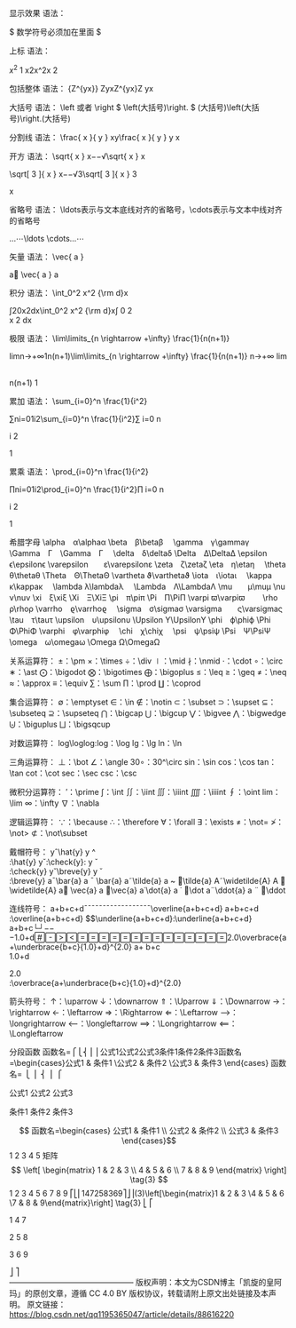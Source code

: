 显示效果
语法：

$ 数学符号必须加在里面 $

上标
语法：

$x^2$
1
x2x^2x 
2
 

包括整体
语法：
{Z^{yx}}
ZyxZ^{yx}Z 
yx
 

大括号
语法：
\left 或者 \right
$ \left(大括号)\right. $
(大括号)\left(大括号)\right.(大括号)

分割线
语法：
\frac{ x }{ y }
xy\frac{ x }{ y } 
y
x
​	
 

开方
语法：
\sqrt{ x }
x−−√\sqrt{ x } 
x
​	
 

\sqrt[ 3 ]{ x }
x−−√3\sqrt[ 3 ]{ x } 
3
  
x
​	
 

省略号
语法：
\ldots表示与文本底线对齐的省略号，\cdots表示与文本中线对齐的省略号

…⋯\ldots \cdots…⋯

矢量
语法：
\vec{ a }

a⃗ \vec{ a } 
a
 

积分
语法：
\int_0^2 x^2 {\rm d}x

∫20x2dx\int_0^2 x^2 {\rm d}x∫ 
0
2
​	
 x 
2
 dx

极限
语法：
\lim\limits_{n \rightarrow +\infty} \frac{1}{n(n+1)}

limn→+∞1n(n+1)\lim\limits_{n \rightarrow +\infty} \frac{1}{n(n+1)} 
n→+∞
lim
​	
  
n(n+1)
1
​	
 

累加
语法：
\sum_{i=0}^n \frac{1}{i^2}

∑ni=01i2\sum_{i=0}^n \frac{1}{i^2}∑ 
i=0
n
​	
  
i 
2
 
1
​	
 

累乘
语法：
\prod_{i=0}^n \frac{1}{i^2}

∏ni=01i2\prod_{i=0}^n \frac{1}{i^2}∏ 
i=0
n
​	
  
i 
2
 
1
​	
 

希腊字母
\alpha　α\alphaα
\beta　β\betaβ　
\gamma　γ\gammaγ　
\Gamma　Γ　\Gamma　Γ　
\delta　δ\deltaδ
\Delta　Δ\DeltaΔ
\epsilon　ϵ\epsilonϵ
\varepsilon　　ε\varepsilonε
\zeta　ζ\zetaζ
\eta　η\etaη　
\theta　θ\thetaθ
\Theta　Θ\ThetaΘ
\vartheta ϑ\varthetaϑ
\iota　ι\iotaι　
\kappa　κ\kappaκ　
\lambda λ\lambdaλ　
\Lambda　Λ\LambdaΛ
\mu　　μ\muμ
\nu　ν\nuν
\xi　ξ\xiξ
\Xi　Ξ\XiΞ
\pi　π\piπ
\Pi　Π\PiΠ
\varpi ϖ\varpiϖ　　
\rho　ρ\rhoρ
\varrho　ϱ\varrhoϱ　
\sigma　σ\sigmaσ
\varsigma　　ς\varsigmaς
\tau　τ\tauτ
\upsilon　υ\upsilonυ
\Upsilon Υ\UpsilonΥ
\phi　ϕ\phiϕ
\Phi　Φ\PhiΦ
\varphi　φ\varphiφ　
\chi　χ\chiχ　
\psi　ψ\psiψ
\Psi　Ψ\PsiΨ
\omega　ω\omegaω
\Omega Ω\OmegaΩ

关系运算符：
±：\pm
×：\times
÷：\div
∣：\mid
∤：\nmid
⋅：\cdot
∘：\circ
∗：\ast
⨀：\bigodot
⨂：\bigotimes
⨁：\bigoplus
≤：\leq
≥：\geq
≠：\neq
≈：\approx
≡：\equiv
∑：\sum
∏：\prod
∐：\coprod

集合运算符：
∅：\emptyset
∈：\in
∉：\notin
⊂：\subset
⊃：\supset
⊆：\subseteq
⊇：\supseteq
⋂：\bigcap
⋃：\bigcup
⋁：\bigvee
⋀：\bigwedge
⨄：\biguplus
⨆：\bigsqcup

对数运算符：
log\loglog:log：\log
lg：\lg
ln：\ln

三角运算符：
⊥：\bot
∠：\angle
30∘：30^\circ
sin：\sin
cos：\cos
tan：\tan
cot：\cot
sec：\sec
csc：\csc

微积分运算符：
′：\prime
∫：\int
∬：\iint
∭：\iiint
⨌：\iiiint
∮：\oint
lim：\lim
∞：\infty
∇：\nabla

逻辑运算符：
∵：\because
∴：\therefore
∀：\forall
∃：\exists
≠：\not=
≯：\not>
⊄：\not\subset

戴帽符号：
yˆ\hat{y} 
y
^
​	
 :\hat{y}
yˇ:\check{y}: 
y
ˇ
​	
 :\check{y}
y˘\breve{y} 
y
˘
​	
 :\breve{y}
a¯\bar{a} 
a
ˉ
 \bar{a}
a˜\tilde{a} 
a
~
 ：\tilde{a}
A˜\widetilde{A} 
A
 ：\widetilde{A}
a⃗ \vec{a} 
a
 ：\vec{a}
a˙\dot{a} 
a
˙
  ：\dot
a¨\ddot{a} 
a
¨
  ：\ddot

连线符号：
a+b+c+d¯¯¯¯¯¯¯¯¯¯¯¯¯¯¯¯¯¯\overline{a+b+c+d} 
a+b+c+d
​	
 :\overline{a+b+c+d}
$$\underline{a+b+c+d}:\underline{a+b+c+d}
a+b+c└┘−−−1.0+d2.0\overbrace{a+\underbrace{b+c}{1.0}+d}^{2.0} 
a+ 
b+c
​	
 1.0+d
​	
 
2.0
​	
 :\overbrace{a+\underbrace{b+c}{1.0}+d}^{2.0}

箭头符号：
↑：\uparrow
↓：\downarrow
⇑：\Uparrow
⇓：\Downarrow
→：\rightarrow
←：\leftarrow
⇒：\Rightarrow
⇐：\Leftarrow
⟶：\longrightarrow
⟵：\longleftarrow
⟹：\Longrightarrow
⟸：\Longleftarrow

分段函数
函数名=⎧⎩⎨⎪⎪公式1公式2公式3条件1条件2条件3函数名=\begin{cases}公式1 &amp; 条件1 \\公式2 &amp; 条件2 \\公式3 &amp; 条件3 \end{cases}
函数名= 
⎩
⎪
⎨
⎪
⎧
​	
  
公式1
公式2
公式3
​	
  
条件1
条件2
条件3
​	
 

$$ 函数名=\begin{cases}
公式1 & 条件1 \\
公式2 & 条件2 \\
公式3 & 条件3 
\end{cases}$$
1
2
3
4
5
矩阵
$$
 \left[
 \begin{matrix}
   1 & 2 & 3 \\
   4 & 5 & 6 \\
   7 & 8 & 9
  \end{matrix}
  \right] \tag{3}
$$
1
2
3
4
5
6
7
8
9
⎡⎣⎢147258369⎤⎦⎥(3)\left[\begin{matrix}1 &amp; 2 &amp; 3 \\4 &amp; 5 &amp; 6 \\7 &amp; 8 &amp; 9\end{matrix}\right] \tag{3}
⎣
⎡
​	
  
1
4
7
​	
  
2
5
8
​	
  
3
6
9
​	
  
⎦
⎤
​	
————————————————
版权声明：本文为CSDN博主「凯旋的皇阿玛」的原创文章，遵循 CC 4.0 BY 版权协议，转载请附上原文出处链接及本声明。
原文链接：https://blog.csdn.net/qq1195365047/article/details/88616220
